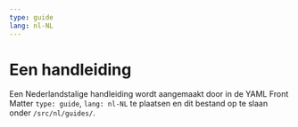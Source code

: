 ```yaml
---
type: guide
lang: nl-NL
---
```


# Een handleiding

Een Nederlandstalige handleiding wordt aangemaakt door in de YAML Front Matter `type: guide`, `lang: nl-NL` te plaatsen en dit bestand op te slaan onder `/src/nl/guides/`.

